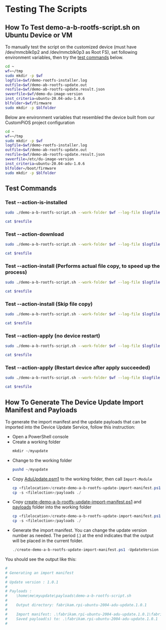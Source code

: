 # Testing The Scripts

## How To Test demo-a-b-rootfs-script.sh on Ubuntu Device or VM 

To manually test the script on the customized device (must have /dev/mmcblk0p2 and /dev/mmcblk0p3 as Root FS), set following environment variables, then try the [test commands]() below.

```sh
cd ~
wf=~/tmp
sudo mkdir -p $wf
logfile=$wf/demo-rootfs-installer.log
outfile=$wf/demo-ab-rootfs-update.out
resfile=$wf/demo-ab-rootfs-update.result.json
swverfile=$wf/demo-du-image-version
inst_criteria=ubuntu-20.04-adu-1.0.6
blfolder=$wf/firmware
sudo mkdir -p $blfolder
```

Below are environment variables that resembled the device built from our CustomPiOS project configuration

```sh
cd ~
wf=~/tmp
sudo mkdir -p $wf
logfile=$wf/demo-rootfs-installer.log
outfile=$wf/demo-ab-rootfs-update.out
resfile=$wf/demo-ab-rootfs-update.result.json
swverfile=/etc/du-image-version
inst_criteria=ubuntu-20.04-adu-1.0.6
blfolder=/boot/firmware
sudo mkdir -p $blfolder
```

## Test Commands

### Test --action-is-installed

```sh
sudo ./demo-a-b-rootfs-script.sh --work-folder $wf --log-file $logfile --output-file $outfile --result-file $resfile --software-version-file $swverfile --installed-criteria "$inst_criteria" --boot-loader-folder "$blfolder" --action-is-installed

cat $resfile
```

### Test --action-download

```sh
sudo ./demo-a-b-rootfs-script.sh --work-folder $wf --log-file $logfile --output-file $outfile --result-file $resfile --software-version-file $swverfile --installed-criteria "$inst_criteria" --boot-loader-folder "$blfolder" --action-download

cat $resfile
```

### Test --action-install (Performs actual file copy, to speed up the process)

```sh
sudo ./demo-a-b-rootfs-script.sh --work-folder $wf --log-file $logfile --output-file $outfile --result-file $resfile --software-version-file $swverfile --installed-criteria "$inst_criteria" --boot-loader-folder "$blfolder" --action-install 

cat $resfile
```

### Test --action-install (Skip file copy)

```sh
sudo ./demo-a-b-rootfs-script.sh --work-folder $wf --log-file $logfile --output-file $outfile --result-file $resfile --software-version-file $swverfile --installed-criteria "$inst_criteria" --boot-loader-folder "$blfolder" --action-install --debug-install-no-file-copy

cat $resfile
```

### Test --action-apply (no device restart)

```sh
sudo ./demo-a-b-rootfs-script.sh --work-folder $wf --log-file $logfile --output-file $outfile --result-file $resfile --software-version-file $swverfile --installed-criteria "$inst_criteria" --boot-loader-folder "$blfolder" --action-apply

cat $resfile
```

### Test --action-apply (Restart device after apply succeeded)

```sh
sudo ./demo-a-b-rootfs-script.sh --work-folder $wf --log-file $logfile --output-file $outfile --result-file $resfile --software-version-file $swverfile --installed-criteria "$inst_criteria"  --boot-loader-folder "$blfolder" --action-is-installed

cat $resfile
```

## How To Generate The Device Update Import Manifest and Payloads

To generate the import manifest and the update payloads that can be imported into the Device Update Service, follow this instruction:

- Open a PowerShell console
- Create a working folder
    ```powershell
    mkdir ~/myupdate
    ```
- Change to the working folder
    ```powershell
    pushd ~/myupdate
    ```
- Copy [AduUpdate.psm1](../../../tools/AduCmdlets/AduUpdate.psm1) to the working folder, then call `Import-Module`
    ```powershell
    cp <filelocation>/create-demo-a-b-rootfs-update-import-manifest.ps1 .
    cp -s <fileloction>/payloads ./
    ```
- Copy [create-demo-a-b-rootfs-update-import-manifest.ps1](./create-demo-a-b-rootfs-update-import-manifest.ps1) and [payloads](./payloads/) folder into the working folder
    ```powershell
    cp <filelocation>/create-demo-a-b-rootfs-update-import-manifest.ps1 .
    cp -s <fileloction>/payloads ./
    ```
- Generate the import manifest. You can change the update version number as needed. The period (.) at the end indicates that the output will be placed in the current folder.
    ```powershell
    ./create-demo-a-b-rootfs-update-import-manifest.ps1 -UpdateVersion "1.0.1" .
    ```
You should see the output like this:
```sh
#  
# Generating an import manifest
#
# Update version : 1.0.1
#
# Payloads :
#    \home\me\myupdate\payloads\demo-a-b-rootfs-script.sh
#
#    Output directory: fabrikam.rpi-ubuntu-2004-adu-update.1.0.1
#
#    Import manifest: .\fabrikam.rpi-ubuntu-2004-adu-update.1.0.1\fabrikam.rpi-ubuntu-2004-adu-update.1.0.1.importmanifest.json
#    Saved payload(s) to: .\fabrikam.rpi-ubuntu-2004-adu-update.1.0.1
#
```
